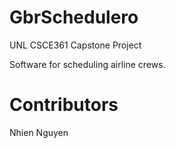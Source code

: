 # GbrSchedulero
UNL CSCE361 Capstone Project

Software for scheduling airline crews.

# Contributors
Nhien Nguyen
